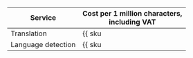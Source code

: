 | Service | Cost per 1 million characters,<br/>including VAT |
| ----- | ----- |
| Translation | {{ sku|KZT|ai.mt.translate|string }} |
| Language detection | {{ sku|KZT|ai.mt.detect|string }} |
